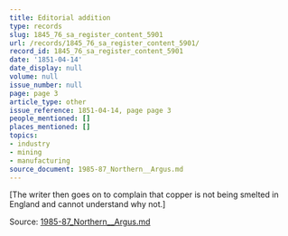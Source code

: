 ```yaml
---
title: Editorial addition
type: records
slug: 1845_76_sa_register_content_5901
url: /records/1845_76_sa_register_content_5901/
record_id: 1845_76_sa_register_content_5901
date: '1851-04-14'
date_display: null
volume: null
issue_number: null
page: page 3
article_type: other
issue_reference: 1851-04-14, page page 3
people_mentioned: []
places_mentioned: []
topics:
- industry
- mining
- manufacturing
source_document: 1985-87_Northern__Argus.md
---
```


[The writer then goes on to complain that copper is not being smelted in England and cannot understand why not.]

Source: [1985-87_Northern__Argus.md](/downloads/markdown/1985-87_Northern__Argus.md)
